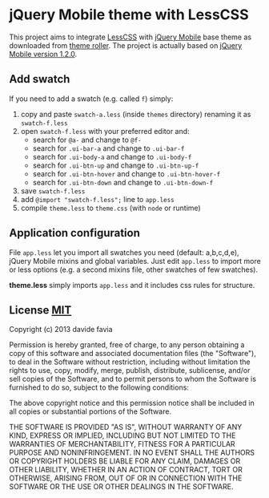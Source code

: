 jQuery Mobile theme with LessCSS
================================

This project aims to integrate [LessCSS](http://lesscss.org/ "LESS &laquo; The Dynamic Stylesheet language") with [jQuery Mobile](http://jquerymobile.com/ "jQuery Mobile") base theme as downloaded from [theme roller](http://jquerymobile.com/themeroller/ "jQuery Mobile theme rolller"). The project is actually based on [jQuery Mobile version 1.2.0](http://jquerymobile.com/blog/2012/10/02/announcing-jquery-mobile-1-2-0-final/ "jQuery Mobile version 1.2.0").

Add swatch
----------
If you need to add a swatch (e.g. called <code>f</code>) simply:

1. copy and paste <code>swatch-a.less</code> (inside <code>themes</code> directory) renaming it as <code>swatch-f.less</code>
2. open <code>swatch-f.less</code> with your preferred editor and:
	* search for <code>@a-</code> and change to <code>@f-</code>
	* search for <code>.ui-bar-a</code> and change to <code>.ui-bar-f</code>
	* search for <code>.ui-body-a</code> and change to <code>.ui-body-f</code>
	* search for <code>.ui-btn-up</code> and change to <code>.ui-btn-up-f</code>
	* search for <code>.ui-btn-hover</code> and change to <code>.ui-btn-hover-f</code>
	* search for <code>.ui-btn-down</code> and change to <code>.ui-btn-down-f</code>
3. save <code>swatch-f.less</code>
4. add <code>@import "swatch-f.less";</code> line to <code>app.less</code>
5. compile <code>theme.less</code> to <code>theme.css</code> (with <code>node</code> or runtime)

Application configuration
-------------------------
File <code>app.less</code> let you import all swatches you need (default: a,b,c,d,e), jQuery Mobile mixins and global variables. Just edit <code>app.less</code>
to import more or less options (e.g. a second mixins file, other swatches of few swatches).

**theme.less** simply imports <code>app.less</code> and it includes css rules for structure.

License [MIT](http://opensource.org/licenses/MIT "MIT license @opensource.org")
-------
Copyright (c) 2013 davide favia

Permission is hereby granted, free of charge, to any person obtaining a copy of this software and associated documentation files (the "Software"), to deal in the Software without restriction, including without limitation the rights to use, copy, modify, merge, publish, distribute, sublicense, and/or sell copies of the Software, and to permit persons to whom the Software is furnished to do so, subject to the following conditions:

The above copyright notice and this permission notice shall be included in all copies or substantial portions of the Software.

THE SOFTWARE IS PROVIDED "AS IS", WITHOUT WARRANTY OF ANY KIND, EXPRESS OR IMPLIED, INCLUDING BUT NOT LIMITED TO THE WARRANTIES OF MERCHANTABILITY, FITNESS FOR A PARTICULAR PURPOSE AND NONINFRINGEMENT. IN NO EVENT SHALL THE AUTHORS OR COPYRIGHT HOLDERS BE LIABLE FOR ANY CLAIM, DAMAGES OR OTHER LIABILITY, WHETHER IN AN ACTION OF CONTRACT, TORT OR OTHERWISE, ARISING FROM, OUT OF OR IN CONNECTION WITH THE SOFTWARE OR THE USE OR OTHER DEALINGS IN THE SOFTWARE.
